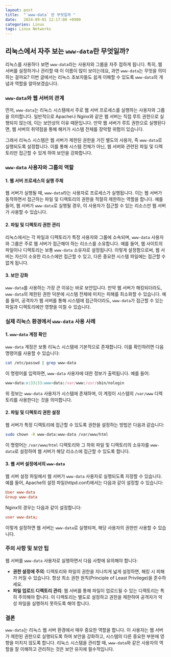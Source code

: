 ```yaml
---
layout: post
title:  "`www-data` 란 무엇일까 "
date:   2024-09-01 12:17:00 +0900
categories: Linux
tags: Linux Networks
---
```



## 리눅스에서 자주 보는 `www-data`란 무엇일까?

리눅스를 사용하다 보면 `www-data`라는 사용자와 그룹을 자주 접하게 됩니다. 특히, 웹 서버를 설정하거나 관리할 때 이 이름이 많이 보이는데요, 과연 `www-data`는 무엇을 의미하는 걸까요? 이번 글에서는 리눅스 초보자들도 쉽게 이해할 수 있도록 `www-data`의 개념과 역할을 알아보겠습니다.

### `www-data`와 웹 서버의 관계

먼저, `www-data`는 리눅스 시스템에서 주로 웹 서버 프로세스를 실행하는 사용자와 그룹을 의미합니다. 일반적으로 Apache나 Nginx와 같은 웹 서버는 직접 루트 권한으로 실행되지 않는데, 이는 보안상의 이유 때문입니다. 만약 웹 서버가 루트 권한으로 실행된다면, 웹 서버의 취약점을 통해 해커가 시스템 전체를 장악할 위험이 있습니다.

그래서 리눅스 시스템은 웹 서버가 제한된 권한을 가진 별도의 사용자, 즉 `www-data`로 실행되도록 설정합니다. 이를 통해 시스템 전체가 아닌, 웹 서버와 관련된 파일 및 디렉토리만 접근할 수 있게 하여 보안을 강화합니다.

### `www-data` 사용자와 그룹의 역할

#### 1. 웹 서버 프로세스의 실행 주체

웹 서버가 실행될 때, `www-data`라는 사용자로 프로세스가 실행됩니다. 이는 웹 서버가 동작하면서 접근하는 파일 및 디렉토리의 권한을 적절히 제한하는 역할을 합니다. 예를 들어, 웹 서버가 `www-data`로 실행될 경우, 이 사용자가 접근할 수 있는 리소스만 웹 서버가 사용할 수 있습니다.

#### 2. 파일 및 디렉토리 권한 관리

리눅스에서는 각 파일과 디렉토리가 특정 사용자와 그룹에 소속되며, `www-data` 사용자와 그룹은 주로 웹 서버가 접근해야 하는 리소스를 소유합니다. 예를 들어, 웹 사이트의 파일이나 디렉토리는 보통 `www-data` 소유자로 설정됩니다. 이렇게 설정함으로써, 웹 서버는 자신이 소유한 리소스에만 접근할 수 있고, 다른 중요한 시스템 파일에는 접근할 수 없게 됩니다.

#### 3. 보안 강화

`www-data`를 사용하는 가장 큰 이유는 바로 보안입니다. 만약 웹 서버가 해킹되더라도, `www-data`의 제한된 권한 덕분에 시스템 전체에 미치는 피해를 최소화할 수 있습니다. 예를 들어, 공격자가 웹 서버를 통해 시스템에 접근하더라도, `www-data`가 접근할 수 있는 파일과 디렉토리에만 영향을 미칠 수 있습니다.

### 실제 리눅스 환경에서 `www-data` 사용 사례

#### 1. `www-data` 계정 확인

`www-data` 계정은 보통 리눅스 시스템에 기본적으로 존재합니다. 이를 확인하려면 다음 명령어를 사용할 수 있습니다:

```bash
cat /etc/passwd | grep www-data
```

이 명령어를 입력하면, `www-data` 사용자에 대한 정보가 출력됩니다. 예를 들어:

```ruby
www-data:x:33:33:www-data:/var/www:/usr/sbin/nologin
```

위 정보는 `www-data` 사용자가 시스템에 존재하며, 이 계정이 시스템의 `/var/www` 디렉토리를 사용한다는 것을 의미합니다.

#### 2. 파일 및 디렉토리 권한 설정

웹 서버가 특정 디렉토리에 접근할 수 있도록 권한을 설정하는 방법은 다음과 같습니다:

```bash
sudo chown -R www-data:www-data /var/www/html
```

이 명령어는 `/var/www/html` 디렉토리와 그 하위 파일 및 디렉토리의 소유자를 `www-data`로 설정하여 웹 서버가 해당 리소스에 접근할 수 있도록 합니다.

#### 3. 웹 서버 설정에서의 `www-data`

웹 서버 설정 파일에서 웹 서버가 `www-data` 사용자로 실행되도록 지정할 수 있습니다. 예를 들어, Apache의 설정 파일(httpd.conf)에서는 다음과 같이 설정할 수 있습니다:

```conf
User www-data
Group www-data
```

Nginx의 경우는 다음과 같이 설정합니다:

```conf
user www-data;
```

이렇게 설정하면 웹 서버는 `www-data`로 실행되며, 해당 사용자의 권한만 사용할 수 있습니다.

### 주의 사항 및 보안 팁

웹 서버를 `www-data` 사용자로 실행하면서 다음 사항에 유의해야 합니다:

- **권한 설정에 주의**: 디렉토리와 파일의 권한을 지나치게 넓게 설정하면, 해킹 시 피해가 커질 수 있습니다. 항상 최소 권한 원칙(Principle of Least Privilege)을 준수하세요.
- **파일 업로드 디렉토리 관리**: 웹 서버를 통해 파일이 업로드될 수 있는 디렉토리는 특히 주의해야 합니다. 이 디렉토리는 별도로 설정하고 권한을 제한하여 공격자가 악성 파일을 실행하지 못하도록 해야 합니다.

### 결론

`www-data`는 리눅스 웹 서버 환경에서 매우 중요한 역할을 합니다. 이 사용자는 웹 서버가 제한된 권한으로 실행되도록 하여 보안을 강화하고, 시스템의 다른 중요한 부분에 영향을 미치지 않도록 합니다. 리눅스 시스템을 관리할 때, `www-data`와 같은 사용자의 역할을 잘 이해하고 관리하는 것은 보안 유지에 필수적입니다.